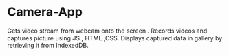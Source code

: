 # Camera-App
Gets video stream from webcam onto the screen . Records videos and captures picture using JS  , HTML ,CSS. Displays captured data in gallery  by retrieving it from IndexedDB.
